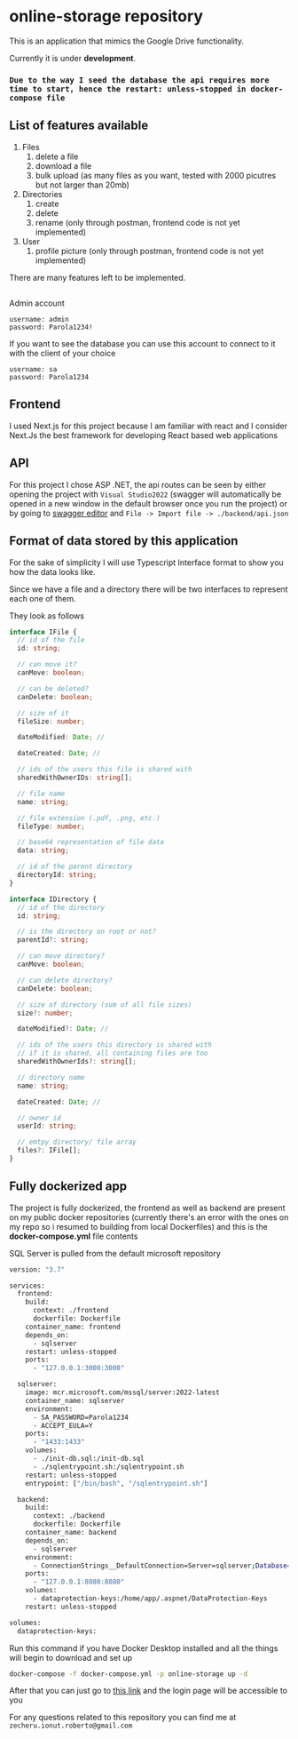 # online-storage repository

This is an application that mimics the Google Drive functionality.

Currently it is under **development**.

### `Due to the way I seed the database the api requires more time to start, hence the restart: unless-stopped in docker-compose file`

## List of features available

1. Files
   1. delete a file
   2. download a file
   3. bulk upload (as many files as you want, tested with 2000 picutres but not larger than 20mb)
2. Directories
   1. create
   2. delete
   3. rename (only through postman, frontend code is not yet implemented)
3. User
   1. profile picture (only through postman, frontend code is not yet implemented)

There are many features left to be implemented.

##

Admin account

```
username: admin
password: Parola1234!
```

If you want to see the database you can use this account to connect to it with the client of your choice

```
username: sa
password: Parola1234
```

## Frontend

I used Next.js for this project because I am familiar with react and I consider Next.Js the best framework for developing React based web applications

## API

For this project I chose ASP .NET, the api routes can be seen by either opening the project with `Visual Studio2022` (swagger will automatically be opened in a new window in the default browser once you run the project) or by going to [swagger editor](https://editor.swagger.io/#/) and `File -> Import file -> ./backend/api.json`

## Format of data stored by this application

For the sake of simplicity I will use Typescript Interface format to show you how the data looks like.

Since we have a file and a directory there will be two interfaces to represent each one of them.

They look as follows

```typescript
interface IFile {
  // id of the file
  id: string;

  // can move it?
  canMove: boolean;

  // can be deleted?
  canDelete: boolean;

  // size of it
  fileSize: number;

  dateModified: Date; //

  dateCreated: Date; //

  // ids of the users this file is shared with
  sharedWithOwnerIDs: string[];

  // file name
  name: string;

  // file extension (.pdf, .png, etc.)
  fileType: number;

  // base64 representation of file data
  data: string;

  // id of the parent directory
  directoryId: string;
}
```

```typescript
interface IDirectory {
  // id of the directory
  id: string;

  // is the directory on root or not?
  parentId?: string;

  // can move directory?
  canMove: boolean;

  // can delete directory?
  canDelete: boolean;

  // size of directory (sum of all file sizes)
  size?: number;

  dateModified?: Date; //

  // ids of the users this directory is shared with
  // if it is shared, all containing files are too
  sharedWithOwnerIds?: string[];

  // directory name
  name: string;

  dateCreated: Date; //

  // owner id
  userId: string;

  // emtpy directory/ file array
  files?: IFile[];
}
```

## Fully dockerized app

The project is fully dockerized, the frontend as well as backend are present on my public docker repositories (currently there's an error with the ones on my repo so i resumed to building from local Dockerfiles) and this is the **docker-compose.yml** file contents

SQL Server is pulled from the default microsoft repository

```bash
version: "3.7"

services:
  frontend:
    build:
      context: ./frontend
      dockerfile: Dockerfile
    container_name: frontend
    depends_on:
      - sqlserver
    restart: unless-stopped
    ports:
      - "127.0.0.1:3000:3000"

  sqlserver:
    image: mcr.microsoft.com/mssql/server:2022-latest
    container_name: sqlserver
    environment:
      - SA_PASSWORD=Parola1234
      - ACCEPT_EULA=Y
    ports:
      - "1433:1433"
    volumes:
      - ./init-db.sql:/init-db.sql
      - ./sqlentrypoint.sh:/sqlentrypoint.sh
    restart: unless-stopped
    entrypoint: ["/bin/bash", "/sqlentrypoint.sh"]

  backend:
    build:
      context: ./backend
      dockerfile: Dockerfile
    container_name: backend
    depends_on:
      - sqlserver
    environment:
      - ConnectionStrings__DefaultConnection=Server=sqlserver;Database=FileStorage;User Id=sa;Password=Parola1234;TrustServerCertificate=True;
    ports:
      - "127.0.0.1:8080:8080"
    volumes:
      - dataprotection-keys:/home/app/.aspnet/DataProtection-Keys
    restart: unless-stopped

volumes:
  dataprotection-keys:

```

Run this command if you have Docker Desktop installed and all the things will begin to download and set up

```bash
docker-compose -f docker-compose.yml -p online-storage up -d
```

After that you can just go to [this link](http://localhost:3000) and the login page will be accessible to you

For any questions related to this repository you can find me at `zecheru.ionut.roberto@gmail.com`
